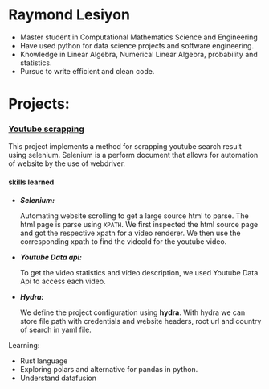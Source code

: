 # Raymond Lesiyon

- Master student in Computational Mathematics Science and Engineering
- Have used python for data science projects and software engineering.
- Knowledge in Linear Algebra, Numerical Linear Algebra, probability and statistics.
- Pursue to write efficient and clean code.

# Projects: 

### <a href="https://github.com/rlesiyon/youtube_scrapping">Youtube scrapping</a>

This project implements a method for scrapping youtube search result using selenium. Selenium is a perform document that allows for automation of website by the use of webdriver.

#### skills learned
+ ***Selenium:*** 

    Automating website scrolling to get a large source html to parse. The html page is parse using ```XPATH```. We first inspected the html source page and got the respective xpath for a video renderer. We then use the corresponding xpath to find the videoId for the youtube video.

+ ***Youtube Data api:*** 
 
  To get the video statistics and video description, we used Youtube Data Api to access each video. 

+ ***Hydra:*** 

  We define the project configuration using **hydra**. With hydra we can store file path with credentials and website headers, root url and country of search in yaml file.


Learning: 

- Rust language
- Exploring polars and alternative for pandas in python. 
- Understand datafusion


<!---
rlesiyon/rlesiyon is a ✨ special ✨ repository because its `README.md` (this file) appears on your GitHub profile.
You can click the Preview link to take a look at your changes.
--->
